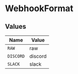 # WebhookFormat


## Values

| Name      | Value     |
| --------- | --------- |
| `RAW`     | raw       |
| `DISCORD` | discord   |
| `SLACK`   | slack     |